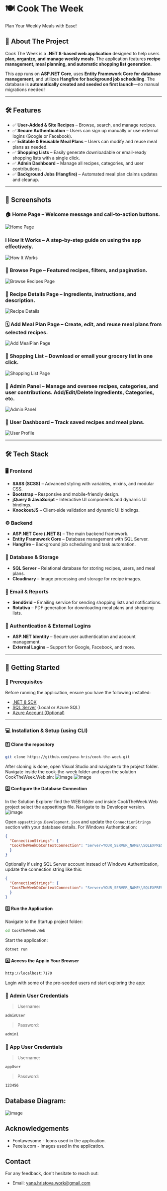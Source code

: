 # 🍽️ Cook The Week

Plan Your Weekly Meals with Ease!

## 📖 About The Project

Cook The Week is a **.NET 8-based web application** designed to help users **plan, organize, and manage weekly meals**. The application features **recipe management, meal planning, and automatic shopping list generation**.

This app runs on **ASP.NET Core**, uses **Entity Framework Core for database management**, and utilizes **Hangfire for background job scheduling**. The database is **automatically created and seeded on first launch**—no manual migrations needed!

---

## 🛠️ Features

- ✅ **User-Added & Site Recipes** – Browse, search, and manage recipes.
- ✅ **Secure Authentication** – Users can sign up manually or use external logins (Google or Facebook).
- ✅ **Editable & Reusable Meal Plans** – Users can modify and reuse meal plans as needed.
- ✅ **Shopping Lists** – Easily generate downloadable or email-ready shopping lists with a single click.
- ✅ **Admin Dashboard** – Manage all recipes, categories, and user contributions.
- ✅ **Background Jobs (Hangfire)** – Automated meal plan claims updates and cleanup.

---

## 📸 Screenshots

### 🏠 Home Page – Welcome message and call-to-action buttons.

![Home Page](image.png)

### ℹ️ How It Works – A step-by-step guide on using the app effectively.

![How It Works](image-8.png)

### 🔎 Browse Page – Featured recipes, filters, and pagination.

![Browse Recipes Page](image-2.png)

### 📜 Recipe Details Page – Ingredients, instructions, and description.

![Recipe Details](image-3.png)

### 🗓️ Add Meal Plan Page – Create, edit, and reuse meal plans from selected recipes.

![Add MealPlan Page](image-4.png)

### 🛒 Shopping List – Download or email your grocery list in one click.

![Shopping List Page](image-5.png)

### 🔧 Admin Panel – Manage and oversee recipes, categories, and user contributions. Add/Edit/Delete Ingredients, Categories, etc.

![Admin Panel](image-6.png)

### 👤 User Dashboard – Track saved recipes and meal plans.

![User Profile](image-7.png)

---

## 🛠️ Tech Stack

### 🖥️ Frontend

- **SASS (SCSS)** – Advanced styling with variables, mixins, and modular CSS.
- **Bootstrap** – Responsive and mobile-friendly design.
- **jQuery & JavaScript** – Interactive UI components and dynamic UI bindings.
- **KnockoutJS** – Client-side validation and dynamic UI bindings.

### ⚙️ Backend

- **ASP.NET Core (.NET 8)** – The main backend framework.
- **Entity Framework Core** – Database management with SQL Server.
- **Hangfire** – Background job scheduling and task automation.

### 📂 Database & Storage

- **SQL Server** – Relational database for storing recipes, users, and meal plans.
- **Cloudinary** – Image processing and storage for recipe images.

### 📧 Email & Reports

- **SendGrid** – Emailing service for sending shopping lists and notifications.
- **Rotativa** – PDF generation for downloading meal plans and shopping lists.

### 🔑 Authentication & External Logins

- **ASP.NET Identity** – Secure user authentication and account management.
- **External Logins** – Support for Google, Facebook, and more.

---

## 🚀 Getting Started

### 🔧 Prerequisites

Before running the application, ensure you have the following installed:

- [.NET 8 SDK](https://dotnet.microsoft.com/download/dotnet/8.0)
- [SQL Server](https://www.microsoft.com/en-us/sql-server/sql-server-downloads) (Local or Azure SQL)
- [Azure Account (Optional)](https://azure.microsoft.com/en-us/free/)

---

### 💻 Installation & Setup (using CLI)

#### 1️⃣ Clone the repository 

```bash
git clone https://github.com/yana-hris/cook-the-week.git
```

After cloning is done, open Visual Studio and navigate to the project folder. Navigate inside the cook-the-week folder and open the solution CookTheWeek.Web.sln:
![image](https://github.com/user-attachments/assets/1286386f-83a8-440b-836f-996537439879)
![image](https://github.com/user-attachments/assets/66ce4203-34d2-43d9-8e60-f2870fd3f0c7)

#### 2️⃣ Configure the Database Connection
In the Solution Explorer find the WEB folder and inside CookTheWeek.Web project select the appsettings file. Navigate to its Developer version.
![image](https://github.com/user-attachments/assets/875222db-f877-48ac-9134-a1ba7faa423e)

Open `appsettings.Development.json` and update the `ConnectionStrings` section with your database details. For Windows Authentication:
```json
{
  "ConnectionStrings": {
  "CookTheWeekDbContextConnection": "Server=YOUR_SERVER_NAME\\SQLEXPRESS; Database=CookTheWeekDB; Integrated Security = true; Encrypt = false; MultipleActiveResultSets=True;"
  }
}
```

Optionally if using SQL Server account instead of Windows Authentication, update the connection string like this:
```json
{
  "ConnectionStrings": {
  "CookTheWeekDbContextConnection": "Server=YOUR_SERVER_NAME\\SQLEXPRESS; Database=CookTheWeekDB; User Id=YOUR_USERNAME; Password=YOUR_PASSWORD; Encrypt=false; MultipleActiveResultSets=True;"
  }
}
```

#### 3️⃣ Run the Application

Navigate to the Startup project folder:
```bash
cd CookTheWeek.Web
```
Start the application:
```bash
dotnet run
```

#### 4️⃣ Access the App in Your Browser

```bash
http://localhost:7170
```

Login with some of the pre-seeded users nd start exploring the app:
### 👤 Admin User Credentials

> Username:

```bash
adminUser
```

> Password:

```bash
admin1
```

### 👤 App User Credentials

> Username:

```bash
appUser
```

> Password:

```bash
123456
```

## Database Diagram:

![image](image-9.png)

## Acknowledgements

- Fontawesome - Icons used in the application.
- Pexels.com - Images used in the application.

## Contact

For any feedback, don't hesitate to reach out:

- Email: yana.hristova.work@gmail.com






